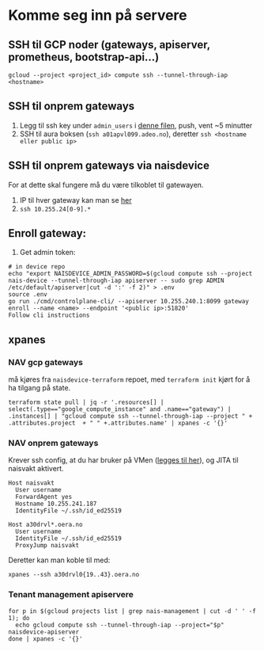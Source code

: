 # Komme seg inn på servere

## SSH til GCP noder (gateways, apiserver, prometheus, bootstrap-api...)

`gcloud --project <project_id> compute ssh --tunnel-through-iap <hostname>`

## SSH til onprem gateways

1. Legg til ssh key under `admin_users` i [denne filen](/ansible/site.yml), push, vent ~5 minutter
2. SSH til aura boksen (`ssh a01apvl099.adeo.no`), deretter `ssh <hostname eller public ip>`

## SSH til onprem gateways via naisdevice

For at dette skal fungere må du være tilkoblet til gatewayen.

1. IP til hver gateway kan man se [her](https://grafana.nais.io/d/XnwquxkGz/naisdevice?viewPanel=16)
2. `ssh 10.255.24[0-9].*`

## Enroll gateway:

1. Get admin token:

```
# in device repo
echo "export NAISDEVICE_ADMIN_PASSWORD=$(gcloud compute ssh --project nais-device --tunnel-through-iap apiserver -- sudo grep ADMIN /etc/default/apiserver|cut -d ':' -f 2)" > .env
source .env
go run ./cmd/controlplane-cli/ --apiserver 10.255.240.1:8099 gateway enroll --name <name> --endpoint '<public ip>:51820'
Follow cli instructions
```

## xpanes

### NAV gcp gateways
må kjøres fra `naisdevice-terraform` repoet, med `terraform init` kjørt for å ha tilgang på state.
```
terraform state pull | jq -r '.resources[] | select(.type=="google_compute_instance" and .name=="gateway") | .instances[] | "gcloud compute ssh --tunnel-through-iap --project " + .attributes.project  + " " +.attributes.name' | xpanes -c '{}'
```

### NAV onprem gateways
Krever ssh config, at du har bruker på VMen ([legges til her](../ansible/site.yml#L30)), og JITA til naisvakt aktivert.
```
Host naisvakt
  User username
  ForwardAgent yes
  Hostname 10.255.241.187
  IdentityFile ~/.ssh/id_ed25519

Host a30drvl*.oera.no
  User username
  IdentityFile ~/.ssh/id_ed25519
  ProxyJump naisvakt
```
Deretter kan man koble til med:
```
xpanes --ssh a30drvl0{19..43}.oera.no
```

### Tenant management apiservere
```
for p in $(gcloud projects list | grep nais-management | cut -d ' ' -f 1); do
  echo gcloud compute ssh --tunnel-through-iap --project="$p" naisdevice-apiserver
done | xpanes -c '{}'
```
